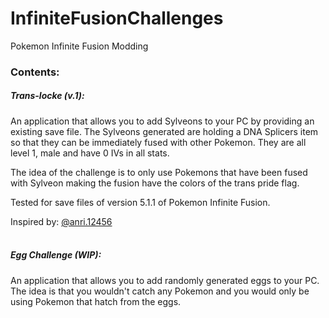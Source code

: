 # InfiniteFusionChallenges
Pokemon Infinite Fusion Modding

### Contents:

##### Trans-locke (v.1):
An application that allows you to add Sylveons to your PC by providing an existing save file.
The Sylveons generated are holding a DNA Splicers item so that they can be immediately fused with other Pokemon.
They are all level 1, male and have 0 IVs in all stats.

The idea of the challenge is to only use Pokemons that have been fused with Sylveon
making the fusion have the colors of the trans pride flag.

Tested for save files of version 5.1.1 of Pokemon Infinite Fusion.

Inspired by: [@anri.12456](https://www.tiktok.com/@anri.12456?_t=8Yx3YXk4l6s&_r=1)
<br /><br />

##### Egg Challenge (WIP):
An application that allows you to add randomly generated eggs to your PC.
The idea is that you wouldn't catch any Pokemon and you would only be using Pokemon that hatch from the eggs.
